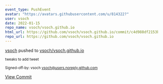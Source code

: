 ```yaml
---
event_type: PushEvent
avatar: "https://avatars.githubusercontent.com/u/814322?"
user: vsoch
date: 2022-01-15
repo_name: vsoch/vsoch.github.io
html_url: https://github.com/vsoch/vsoch.github.io/commit/c4d988df2153b0d456a5b02b8f6f74ffce2ea579
repo_url: https://github.com/vsoch/vsoch.github.io
---
```


<a href='https://github.com/vsoch' target='_blank'>vsoch</a> pushed to <a href='https://github.com/vsoch/vsoch.github.io' target='_blank'>vsoch/vsoch.github.io</a>

<small>tweaks to add tweet

Signed-off-by: vsoch <vsoch@users.noreply.github.com></small>

<a href='https://github.com/vsoch/vsoch.github.io/commit/c4d988df2153b0d456a5b02b8f6f74ffce2ea579' target='_blank'>View Commit</a>